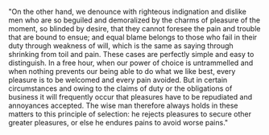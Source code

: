 "On the other hand, we denounce with righteous indignation and dislike men who are so 
beguiled and demoralized by the charms of pleasure of the moment, so blinded by desire,
 that they cannot foresee the pain and trouble that are bound to ensue; and equal blame 
 belongs to those who fail in their duty through weakness of will, which is the same as 
 saying through shrinking from toil and pain. These cases are perfectly simple and easy
  to distinguish. In a free hour, when our power of choice is untrammelled and when nothing 
  prevents our being able to do what we like best, every pleasure is to be welcomed and every 
  pain avoided. But in certain circumstances and owing to the claims of duty or the obligations 
  of business it will frequently occur that pleasures have to be repudiated and annoyances accepted.
   The wise man therefore always holds in these matters to this principle of selection: he rejects pleasures to secure other greater pleasures, or else he endures pains to avoid worse pains."